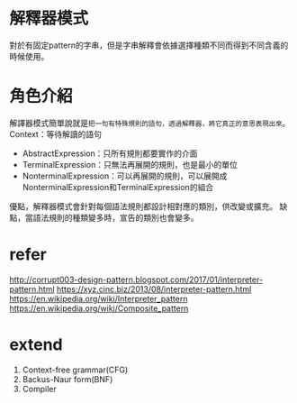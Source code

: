 # 解釋器模式
對於有固定pattern的字串，但是字串解釋會依據選擇種類不同而得到不同含義的時候使用。

# 角色介紹
解譯器模式簡單說就是`把一句有特殊規則的語句，透過解釋器，將它真正的意思表現出來`。
Context：等待解讀的語句
- AbstractExpression：只所有規則都要實作的介面
- TerminalExpression：只無法再展開的規則，也是最小的單位
- NonterminalExpression：可以再展開的規則，可以展開成NonterminalExpression和TerminalExpression的組合

優點，解釋器模式會針對每個語法規則都設計相對應的類別，供改變或擴充。
缺點，當語法規則的種類變多時，宣告的類別也會變多。

# refer
http://corrupt003-design-pattern.blogspot.com/2017/01/interpreter-pattern.html
https://xyz.cinc.biz/2013/08/interpreter-pattern.html
https://en.wikipedia.org/wiki/Interpreter_pattern
https://en.wikipedia.org/wiki/Composite_pattern

# extend
1. Context-free grammar(CFG)
2. Backus-Naur form(BNF)
3. Compiler